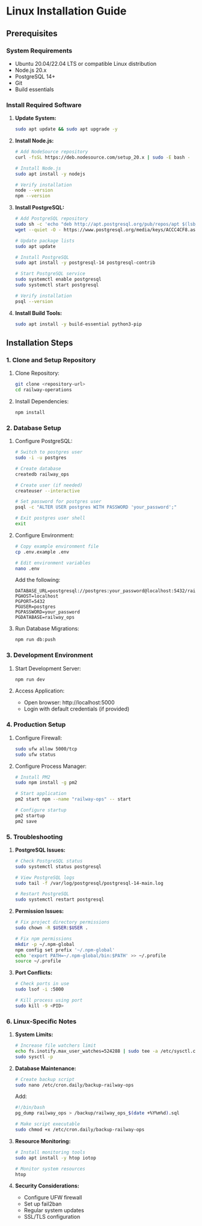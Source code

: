 # Linux Installation Guide

## Prerequisites

### System Requirements
- Ubuntu 20.04/22.04 LTS or compatible Linux distribution
- Node.js 20.x
- PostgreSQL 14+
- Git
- Build essentials

### Install Required Software

1. **Update System:**
   ```bash
   sudo apt update && sudo apt upgrade -y
   ```

2. **Install Node.js:**
   ```bash
   # Add NodeSource repository
   curl -fsSL https://deb.nodesource.com/setup_20.x | sudo -E bash -

   # Install Node.js
   sudo apt install -y nodejs

   # Verify installation
   node --version
   npm --version
   ```

3. **Install PostgreSQL:**
   ```bash
   # Add PostgreSQL repository
   sudo sh -c 'echo "deb http://apt.postgresql.org/pub/repos/apt $(lsb_release -cs)-pgdg main" > /etc/apt/sources.list.d/pgdg.list'
   wget --quiet -O - https://www.postgresql.org/media/keys/ACCC4CF8.asc | sudo apt-key add -
   
   # Update package lists
   sudo apt update
   
   # Install PostgreSQL
   sudo apt install -y postgresql-14 postgresql-contrib
   
   # Start PostgreSQL service
   sudo systemctl enable postgresql
   sudo systemctl start postgresql
   
   # Verify installation
   psql --version
   ```

4. **Install Build Tools:**
   ```bash
   sudo apt install -y build-essential python3-pip
   ```

## Installation Steps

### 1. Clone and Setup Repository

1. Clone Repository:
   ```bash
   git clone <repository-url>
   cd railway-operations
   ```

2. Install Dependencies:
   ```bash
   npm install
   ```

### 2. Database Setup

1. Configure PostgreSQL:
   ```bash
   # Switch to postgres user
   sudo -i -u postgres
   
   # Create database
   createdb railway_ops
   
   # Create user (if needed)
   createuser --interactive
   
   # Set password for postgres user
   psql -c "ALTER USER postgres WITH PASSWORD 'your_password';"
   
   # Exit postgres user shell
   exit
   ```

2. Configure Environment:
   ```bash
   # Copy example environment file
   cp .env.example .env
   
   # Edit environment variables
   nano .env
   ```
   
   Add the following:
   ```env
   DATABASE_URL=postgresql://postgres:your_password@localhost:5432/railway_ops
   PGHOST=localhost
   PGPORT=5432
   PGUSER=postgres
   PGPASSWORD=your_password
   PGDATABASE=railway_ops
   ```

3. Run Database Migrations:
   ```bash
   npm run db:push
   ```

### 3. Development Environment

1. Start Development Server:
   ```bash
   npm run dev
   ```

2. Access Application:
   - Open browser: http://localhost:5000
   - Login with default credentials (if provided)

### 4. Production Setup

1. Configure Firewall:
   ```bash
   sudo ufw allow 5000/tcp
   sudo ufw status
   ```

2. Configure Process Manager:
   ```bash
   # Install PM2
   sudo npm install -g pm2
   
   # Start application
   pm2 start npm --name "railway-ops" -- start
   
   # Configure startup
   pm2 startup
   pm2 save
   ```

### 5. Troubleshooting

1. **PostgreSQL Issues:**
   ```bash
   # Check PostgreSQL status
   sudo systemctl status postgresql
   
   # View PostgreSQL logs
   sudo tail -f /var/log/postgresql/postgresql-14-main.log
   
   # Restart PostgreSQL
   sudo systemctl restart postgresql
   ```

2. **Permission Issues:**
   ```bash
   # Fix project directory permissions
   sudo chown -R $USER:$USER .
   
   # Fix npm permissions
   mkdir -p ~/.npm-global
   npm config set prefix '~/.npm-global'
   echo 'export PATH=~/.npm-global/bin:$PATH' >> ~/.profile
   source ~/.profile
   ```

3. **Port Conflicts:**
   ```bash
   # Check ports in use
   sudo lsof -i :5000
   
   # Kill process using port
   sudo kill -9 <PID>
   ```

### 6. Linux-Specific Notes

1. **System Limits:**
   ```bash
   # Increase file watchers limit
   echo fs.inotify.max_user_watches=524288 | sudo tee -a /etc/sysctl.conf
   sudo sysctl -p
   ```

2. **Database Maintenance:**
   ```bash
   # Create backup script
   sudo nano /etc/cron.daily/backup-railway-ops
   ```
   
   Add:
   ```bash
   #!/bin/bash
   pg_dump railway_ops > /backup/railway_ops_$(date +%Y%m%d).sql
   ```
   
   ```bash
   # Make script executable
   sudo chmod +x /etc/cron.daily/backup-railway-ops
   ```

3. **Resource Monitoring:**
   ```bash
   # Install monitoring tools
   sudo apt install -y htop iotop
   
   # Monitor system resources
   htop
   ```

4. **Security Considerations:**
   - Configure UFW firewall
   - Set up fail2ban
   - Regular system updates
   - SSL/TLS configuration
